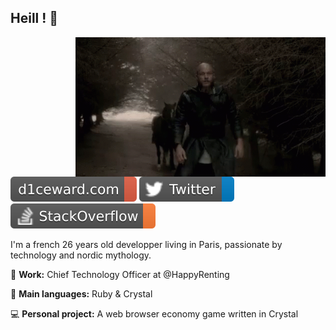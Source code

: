 ## Heill ! 👋

<img width="400" align="right" src="https://raw.githubusercontent.com/D1ceWard/d1ceward/master/valhalla%20_gate.gif" />

[![d1ceward.com](https://raw.githubusercontent.com/D1ceWard/d1ceward/master/portfolio.svg)](https://www.d1ceward.com/)
[![Twitter](https://raw.githubusercontent.com/D1ceWard/d1ceward/master/twitter.svg)](https://twitter.com/D1ceWard)
[![StackOverflow](https://raw.githubusercontent.com/D1ceWard/d1ceward/master/stackoverflow.svg)](https://stackoverflow.com/users/7970365/d1ceward?tab=profile)

I'm a french 26 years old developper living in Paris, passionate by technology and nordic mythology.

:office: **Work:** Chief Technology Officer at @HappyRenting

:closed_book: **Main languages:** Ruby & Crystal

:computer: **Personal project:** A web browser economy game written in Crystal
